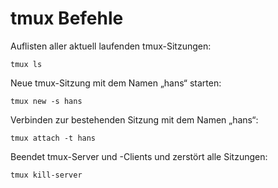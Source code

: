 # tmux Befehle

Auflisten aller aktuell laufenden tmux-Sitzungen:

    tmux ls 

Neue tmux-Sitzung mit dem Namen „hans“ starten:

    tmux new -s hans 

Verbinden zur bestehenden Sitzung mit dem Namen „hans“:

    tmux attach -t hans 

Beendet tmux-Server und -Clients und zerstört alle Sitzungen:

    tmux kill-server 
